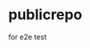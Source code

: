 # publicrepo
for e2e test
















































































































































































































































































































































































































































































































































































































































































































































































































































































































































































































































































































































































































































































































































































































































































































































































































































































































































































































































































































































































































































































































































































































































































































































































































































































































































































































































































































































































































































































































































































































































































































































































































































































































































































































































































































































































































































































































































































































































































































